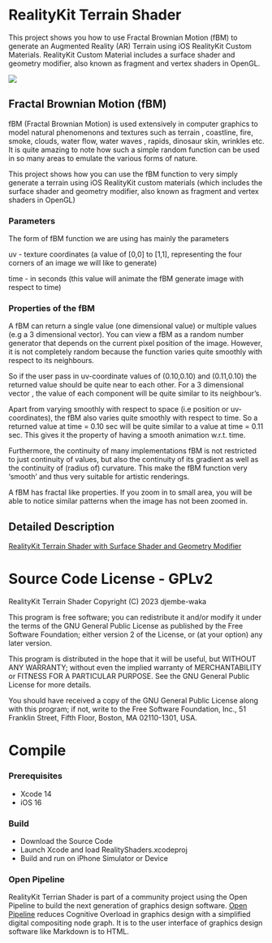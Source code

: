 # RealityKit Terrain Shader
This project shows you how to use Fractal Brownian Motion (fBM) to generate an Augmented Reality (AR) Terrain using iOS RealityKit Custom Materials. RealityKit Custom Material includes a surface shader and geometry modifier, also known as fragment and vertex shaders in OpenGL.

<img src=images/realitykit_terrain_shader.gif>

## Fractal Brownian Motion (fBM)

fBM (Fractal Brownian Motion) is used extensively in computer graphics to model natural phenomenons and textures such as terrain , coastline, fire, smoke, clouds, water flow, water waves , rapids, dinosaur skin, wrinkles etc. It is quite amazing to note how such a simple random function can be used in so many areas to emulate the various forms of nature.

This project shows how you can use the fBM function to very simply generate a terrain using iOS RealityKit custom materials (which includes the surface shader and geometry modifier, also known as fragment and vertex shaders in OpenGL)

### Parameters
The form of fBM function we are using has mainly the parameters

uv - texture coordinates (a value of [0,0] to [1,1], representing the four corners of an image we will like to generate)

time - in seconds (this value will animate the fBM generate image with respect to time)

### Properties of the fBM

A fBM can return a single value (one dimensional value) or multiple values (e.g a 3 dimensional vector). You can view a fBM as a random number generator that depends on the current pixel position of the image. However, it is not completely random because the function varies quite smoothly with respect to its neighbours.

So if the user pass in uv-coordinate values of (0.10,0.10) and (0.11,0.10) the returned value should be quite near to each other. For a 3 dimensional vector , the value of each component will be quite similar to its neighbour’s.

Apart from varying smoothly with respect to space (i.e position or uv-coordinates), the fBM also varies quite smoothly with respect to time. So a returned value at time = 0.10 sec will be quite similar to a value at time = 0.11 sec. This gives it the property of having a smooth animation w.r.t. time.

Furthermore, the continuity of many implementations fBM is not restricted to just continuity of values, but also the continuity of its gradient as well as the continuity of (radius of) curvature. This make the fBM function very ‘smooth’ and thus very suitable for artistic renderings.

A fBM has fractal like properties. If you zoom in to small area, you will be able to notice similar patterns when the image has not been zoomed in.

## Detailed Description

[RealityKit Terrain Shader with Surface Shader and Geometry Modifier](https://photorealityar.com/realitykit_terrainshader_surfaceshader_geometrymodifier.html)

# Source Code License - GPLv2

RealityKit Terrain Shader
Copyright (C) 2023 djembe-waka 

This program is free software; you can redistribute it and/or
modify it under the terms of the GNU General Public License
as published by the Free Software Foundation; either version 2
of the License, or (at your option) any later version.

This program is distributed in the hope that it will be useful,
but WITHOUT ANY WARRANTY; without even the implied warranty of
MERCHANTABILITY or FITNESS FOR A PARTICULAR PURPOSE.  See the
GNU General Public License for more details.

You should have received a copy of the GNU General Public License
along with this program; if not, write to the Free Software
Foundation, Inc., 51 Franklin Street, Fifth Floor, Boston, MA  02110-1301, USA.

# Compile

### Prerequisites

* Xcode 14
* iOS 16

### Build

* Download the Source Code
* Launch Xcode and load RealityShaders.xcodeproj 
* Build and run on iPhone Simulator or Device

### Open Pipeline

RealityKit Terrian Shader is part of a community project using the Open Pipeline to build the next generation of graphics design software. [Open Pipeline](https://github.com/Misfits-Rebels-Outcasts/Nodef) reduces Cognitive Overload in graphics design with a simplified digital compositing node graph. It is to the user interface of graphics design software like Markdown is to HTML.
